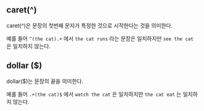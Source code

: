 ## caret(^)

caret(^)은 문장의 첫번째 문자가 특정한 것으로 시작한다는 것을 의미한다.

예를 들어 `^(the cat).+` 에서 `the cat runs` 라는 문장은 일치하지만 `see the cat` 은 일치하지 않는다.

## dollar ($)

dollar($)는 문장의 끝을 의미한다.

예를 들어 `.+(the cat)$` 에서 `watch the cat` 은 일치하지만 `the cat eat` 는 일치하지 않는다.